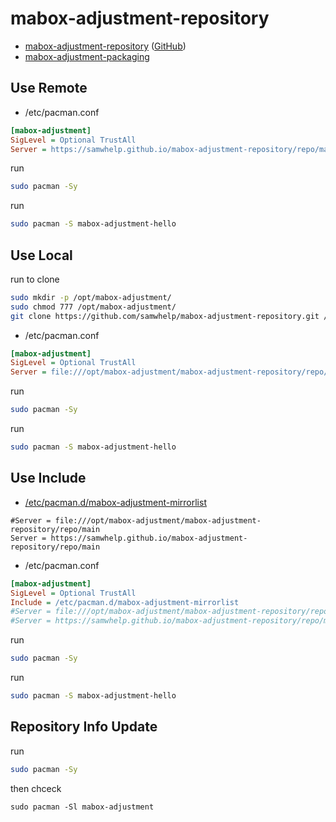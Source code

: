 # mabox-adjustment-repository

* [mabox-adjustment-repository](https://samwhelp.github.io/mabox-adjustment-repository/) ([GitHub](https://github.com/samwhelp/mabox-adjustment-repository))
* [mabox-adjustment-packaging](https://github.com/samwhelp/mabox-adjustment-packaging)


## Use Remote

* /etc/pacman.conf

``` ini
[mabox-adjustment]
SigLevel = Optional TrustAll
Server = https://samwhelp.github.io/mabox-adjustment-repository/repo/main
```

run

``` sh
sudo pacman -Sy
```

run

``` sh
sudo pacman -S mabox-adjustment-hello
```


## Use Local

run to clone

``` sh
sudo mkdir -p /opt/mabox-adjustment/
sudo chmod 777 /opt/mabox-adjustment/
git clone https://github.com/samwhelp/mabox-adjustment-repository.git /opt/mabox-adjustment/mabox-adjustment-repository
```


* /etc/pacman.conf

``` ini
[mabox-adjustment]
SigLevel = Optional TrustAll
Server = file:///opt/mabox-adjustment/mabox-adjustment-repository/repo/main
```


run

``` sh
sudo pacman -Sy
```

run

``` sh
sudo pacman -S mabox-adjustment-hello
```


## Use Include

* [/etc/pacman.d/mabox-adjustment-mirrorlist](https://github.com/samwhelp/mabox-adjustment-packaging/blob/main/pack/base/mabox-adjustment-mirrorlist/asset/etc/pacman.d/mabox-adjustment-mirrorlist)

```
#Server = file:///opt/mabox-adjustment/mabox-adjustment-repository/repo/main
Server = https://samwhelp.github.io/mabox-adjustment-repository/repo/main
```

* /etc/pacman.conf

``` ini
[mabox-adjustment]
SigLevel = Optional TrustAll
Include = /etc/pacman.d/mabox-adjustment-mirrorlist
#Server = file:///opt/mabox-adjustment/mabox-adjustment-repository/repo/main
#Server = https://samwhelp.github.io/mabox-adjustment-repository/repo/main
```

run

``` sh
sudo pacman -Sy
```

run

``` sh
sudo pacman -S mabox-adjustment-hello
```


## Repository Info Update

run

``` sh
sudo pacman -Sy
```

then chceck

```
sudo pacman -Sl mabox-adjustment
```
